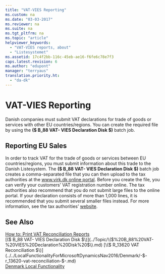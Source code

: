 ```yaml
---
title: "VAT-VIES Reporting"
ms.custom: na
ms.date: "03-03-2017"
ms.reviewer: na
ms.suite: na
ms.tgt_pltfrm: na
ms.topic: "article"
helpviewer_keywords: 
  - "VAT-VIES reports, about"
  - "Listesystemet"
ms.assetid: 17c4f2bb-116c-45eb-ae16-f6fe6c78e7f3
caps.latest.revision: 6
ms.author: "edupont"
manager: "terryaus"
translation.priority.ht: 
  - "da-dk"
---
```

# VAT-VIES Reporting
Danish companies must submit VAT declarations for trade of goods or services with other EU countries\/regions. You can create the required file by using the **\($ B\_88 VAT\- VIES Declaration Disk $\)** batch job.  
  
## Reporting EU Sales  
 In order to track VAT for the trade of goods or services between EU countries\/regions, you must submit information about this trade to the Danish Listesystem. The **\($ B\_88 VAT\- VIES Declaration Disk $\)** batch job creates a comma\-separated file that you can then upload to the tax authorities at the [www.virk.dk online portal](http://go.microsoft.com/fwlink/?LinkId=212340). Before you create the file, you can verify your customers’ VAT registration number online. The tax authorities also recommend that you do not submit large files to the online portal. If your declaration consists of more than 1,000 lines, it is recommended that you submit several smaller files instead. For more information, see the tax authorities’ [website](http://www.skat.dk).  
  
## See Also  
 [How to: Print VAT Reconciliation Reports](../../LocalFunctionalityForMicrosoftDynamicsNav2016/Denmark/how-to-print-vat-reconciliation-reports.md)   
 [\($ B\_88 VAT\- VIES Declaration Disk $\)](../Topic/\($%20B_88%20VAT-%20VIES%20Declaration%20Disk%20$\).md)   
 [\($ R\_13620 VAT Reconciliation $\)](../../LocalFunctionalityForMicrosoftDynamicsNav2016/Denmark/-$-r_13620-vat-reconciliation-$-.md)   
 [Denmark Local Functionality](../../LocalFunctionalityForMicrosoftDynamicsNav2016/Denmark/denmark-local-functionality.md)